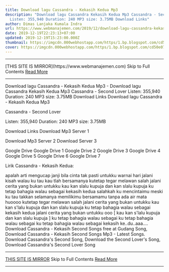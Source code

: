 ```yaml
---
title: Download lagu Cassandra - Kekasih Kedua Mp3
description: "Download lagu Cassandra Kekasih Kedua Mp3 Cassandra - Second Lover
  Listen: 355,940 Duration: 240 MP3 size: 3.75MB Download Links"
author: Dimas Lanjaka Kumala Indra
url: https://www.webmanajemen.com/2019/12/download-lagu-cassandra-kekasih-kedua.html
date: 2019-12-19T22:23:13+07:00
updated: 2019-12-19T15:23:00.000Z
thumbnail: https://imgcdn.000webhostapp.com/https/1.bp.blogspot.com/cd50e07d783f29bf37d370d35b7b11c9.jpeg
cover: https://imgcdn.000webhostapp.com/https/1.bp.blogspot.com/cd50e07d783f29bf37d370d35b7b11c9.jpeg
---
```


<hr/> [THIS SITE IS MIRROR](https://www.webmanajemen.com) Skip to Full Contents <a href="https://www.webmanajemen.com/2019/12/download-lagu-cassandra-kekasih-kedua.html" rel="follow" class="button" id="read-more">Read More</a> <hr/> Download lagu Cassandra - Kekasih Kedua Mp3 - Download lagu Cassandra Kekasih Kedua Mp3 Cassandra - Second Lover Listen: 355,940 Duration: 240 MP3 size: 3.75MB Download Links Download lagu Cassandra - Kekasih Kedua Mp3

  Cassandra - Second Lover 

  Listen: 355,940 
  Duration: 240 
  MP3 size: 3.75MB 

  Download Links 
  Download Mp3 Server 1 

  Download Mp3 Server 2 
  Download Server 3 


  Google Drive   Google Drive 1 
  Google Drive 2 
  Google Drive 3 
  Google Drive 4 
  Google Drive 5 
  Google Drive 6 
  Google Drive 7 


                             
Lirik Cassandra - Kekasih Kedua:
                             

  
  apalah arti mengucap janji
 bila cinta tak pasti untukku
 warnai hari jalani kisah
 walau ku tau kau tlah bersamanya
  kutetap tegar melawan salah
 jalani cerita yang bukan untukku
 kau kan slalu kupuja dan kan slalu kupuja
 ku tetap bahagia walau sebagai kekasih kedua
  salahkah ku mencintaimu
 meski ku tau takkan selamanya
 memilikimu bersamamu
 tanpa ada air mata huoooo
  kutetap tegar melawan salah
 jalani cerita yang bukan untukku
 kau kan s'lalu kupuja dan kan slalu kupuja
 ku tetap bahagia walau sebagai kekasih kedua
  jalani cerita yang bukan untukku ooo
 [ kau kan s'lalu kupuja dan kan slalu kupuja ]
  ku tetap bahagia walau sebagai
 ku tetap bahagia walau sebagai
 ku tetap bahagia walau sebagai
 kekasih ke..du..aaa….                         
  Download Cassandra - Kekasih Second Songs free at Gudang Song, Download Cassandra - Kekasih Second Songs Mp3 - Latest Songs.  Download Cassandra's Second Song, Download the Second Lover's Song, Download Cassandra's Second Lover Song <hr/> [THIS SITE IS MIRROR](https://www.webmanajemen.com) Skip to Full Contents <a href="https://www.webmanajemen.com/2019/12/download-lagu-cassandra-kekasih-kedua.html" rel="follow" class="button" id="read-more">Read More</a> <hr/>
